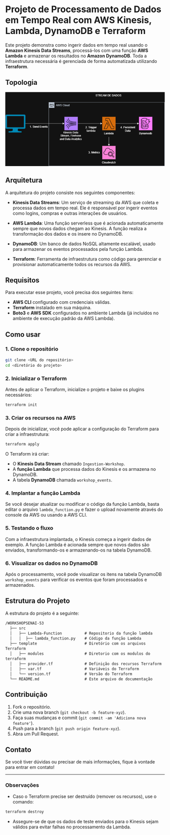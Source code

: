 # Projeto de Processamento de Dados em Tempo Real com AWS Kinesis, Lambda, DynamoDB e Terraform

Este projeto demonstra como ingerir dados em tempo real usando o **Amazon Kinesis Data Streams**, processá-los com uma função **AWS Lambda** e armazenar os resultados no **Amazon DynamoDB**. Toda a infraestrutura necessária é gerenciada de forma automatizada utilizando **Terraform**.

## Topologia

![Topologia](img/workshop.drawio.png)

## Arquitetura

A arquitetura do projeto consiste nos seguintes componentes:

- **Kinesis Data Streams**: Um serviço de streaming da AWS que coleta e processa dados em tempo real. Ele é responsável por ingerir eventos como logins, compras e outras interações de usuários.
  
- **AWS Lambda**: Uma função serverless que é acionada automaticamente sempre que novos dados chegam ao Kinesis. A função realiza a transformação dos dados e os insere no DynamoDB.

- **DynamoDB**: Um banco de dados NoSQL altamente escalável, usado para armazenar os eventos processados pela função Lambda.

- **Terraform**: Ferramenta de infraestrutura como código para gerenciar e provisionar automaticamente todos os recursos da AWS.

## Requisitos

Para executar esse projeto, você precisa dos seguintes itens:

- **AWS CLI** configurado com credenciais válidas.
- **Terraform** instalado em sua máquina.
- **Boto3** e **AWS SDK** configurados no ambiente Lambda (já incluídos no ambiente de execução padrão da AWS Lambda).

## Como usar

### 1. Clone o repositório

```bash
git clone <URL do repositório>
cd <diretório do projeto>
```

### 2. Inicializar o Terraform

Antes de aplicar o Terraform, inicialize o projeto e baixe os plugins necessários:

```bash
terraform init
```

### 3. Criar os recursos na AWS

Depois de inicializar, você pode aplicar a configuração do Terraform para criar a infraestrutura:

```bash
terraform apply
```

O Terraform irá criar:

- O **Kinesis Data Stream** chamado `Ingestion-Workshop`.
- A **função Lambda** que processa dados do Kinesis e os armazena no DynamoDB.
- A tabela **DynamoDB** chamada `workshop_events`.

### 4. Implantar a função Lambda

Se você desejar atualizar ou modificar o código da função Lambda, basta editar o arquivo `lambda_function.py` e fazer o upload novamente através do console da AWS ou usando a AWS CLI.

### 5. Testando o fluxo

Com a infraestrutura implantada, o Kinesis começa a ingerir dados de exemplo. A função Lambda é acionada sempre que novos dados são enviados, transformando-os e armazenando-os na tabela DynamoDB.

### 6. Visualizar os dados no DynamoDB

Após o processamento, você pode visualizar os itens na tabela DynamoDB `workshop_events` para verificar os eventos que foram processados e armazenados.

## Estrutura do Projeto

A estrutura do projeto é a seguinte:

```
/WORKSHOPSENAI-53
  ├── src
  │   ├── Lambda-Function          # Repositorio da função lambda
  │   │  ├── lambda_function.py    # Código da função Lambda
  ├── template                     # Diretório com os arquivos Terraform
  │   ├── modules                  # Diretorio com os modulos do terraform                     
  │   ├── provider.tf              # Definição dos recursos Terraform
  │   ├── var.tf                   # Variáveis do Terraform
  │   └── version.tf               # Versão do Terraform
  └── README.md                    # Este arquivo de documentação
```

## Contribuição

1. Fork o repositório.
2. Crie uma nova branch (`git checkout -b feature-xyz`).
3. Faça suas mudanças e commit (`git commit -am 'Adiciona nova feature'`).
4. Push para a branch (`git push origin feature-xyz`).
5. Abra um Pull Request.

## Contato

Se você tiver dúvidas ou precisar de mais informações, fique à vontade para entrar em contato!

---

### **Observações**

- Caso o Terraform precise ser destruído (remover os recursos), use o comando:

```bash
terraform destroy
```

- Assegure-se de que os dados de teste enviados para o Kinesis sejam válidos para evitar falhas no processamento da Lambda.
```